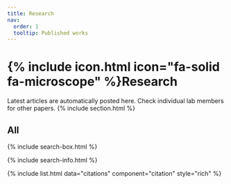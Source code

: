 ```yaml
---
title: Research
nav:
  order: 1
  tooltip: Published works
---
```


# {% include icon.html icon="fa-solid fa-microscope" %}Research

Latest articles are automatically posted here. Check individual lab members for other papers.
{% include section.html %}

<!-- ## Highlighted -->

<!-- {% include citation.html lookup="Open collaborative writing with Manubot" style="rich" %} -->

<!-- {% include section.html %} -->

## All

{% include search-box.html %}

{% include search-info.html %}

{% include list.html data="citations" component="citation" style="rich" %}
